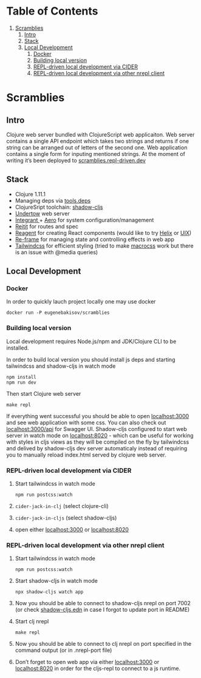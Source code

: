 
# Table of Contents

1.  [Scramblies](#orgfff868a)
    1.  [Intro](#org775fae8)
    2.  [Stack](#org403a5d3)
    3.  [Local Development](#orgb7fa0ef)
        1.  [Docker](#org619b6b2)
        2.  [Building local version](#orgaf8d6e4)
        3.  [REPL-driven local development via CIDER](#org6584822)
        4.  [REPL-driven local development via other nrepl client](#orge87685d)


<a id="orgfff868a"></a>

# Scramblies


<a id="org775fae8"></a>

## Intro

Clojure web server bundled with ClojureScript web applicaiton.
Web server contains a single API endpoint which takes two strings and returns if one string can be arranged out of letters of the second one.
Web application contains a single form for inputing mentioned strings.
At the moment of writing it&rsquo;s been deployed to [scramblies.repl-driven.dev](https://scramblies.repl-driven.dev)


<a id="org403a5d3"></a>

## Stack

-   Clojure 1.11.1
-   Managing deps via [tools.deps](https://github.com/clojure/tools.deps.alpha)
-   ClojureSript toolchain: [shadow-cljs](https://github.com/thheller/shadow-cljs)
-   [Undertow](https://undertow.io/) web server
-   [Integrant ](https://github.com/weavejester/integrant)+ [Aero](https://github.com/juxt/aero) for system configuration/management
-   [Reitit](https://github.com/metosin/reitit) for routes and spec
-   [Reagent](https://github.com/reagent-project/reagent) for creating React components (would like to try [Helix](https://github.com/lilactown/helix) or [UIX](https://github.com/pitch-io/uix))
-   [Re-frame](https://github.com/day8/re-frame) for managing state and controlling effects in web app
-   [Tailwindcss](https://github.com/tailwindlabs/tailwindcss) for efficient styling (tried to make [macrocss](https://github.com/HealthSamurai/macrocss) work but there is an issue with @media queries)


<a id="orgb7fa0ef"></a>

## Local Development


<a id="org619b6b2"></a>

### Docker

In order to quickly lauch project locally one may use docker

    docker run -P eugenebakisov/scramblies


<a id="orgaf8d6e4"></a>

### Building local version

Local development requires Node.js/npm and JDK/Clojure CLI to be installed.

In order to build local version you should install js deps and starting tailwindcss and shadow-cljs in watch mode

    npm install
    npm run dev

Then start Clojure web server

    make repl

If everything went successful you should be able to open [localhost:3000](http://localhost:3000) and see web application with some css. You can also check out [localhost:3000/api](http://localhost:300/api) for Swagger UI.
Shadow-cljs configured to start web server in watch mode on [localhost:8020](http://localhost:8020) - which can be useful for working with styles in cljs views as they will be compiled on the fly by tailwindcss and delived by shadow-cljs dev server automaticaly instead of requiring you to manually reload index.html served by clojure web server.


<a id="org6584822"></a>

### REPL-driven local development via CIDER

1.  Start tailwindcss in watch mode
    
        npm run postcss:watch
2.  `cider-jack-in-clj` (select clojure-cli)
3.  `cider-jack-in-cljs` (select shadow-cljs)
4.  open either [localhost:3000](http://localhost:3000) or [localhost:8020](http://localhost:8020)


<a id="orge87685d"></a>

### REPL-driven local development via other nrepl client

1.  Start tailwindcss in watch mode
    
        npm run postcss:watch
2.  Start shadow-cljs in watch mode
    
        npx shadow-cljs watch app
3.  Now you should be able to connect to shadow-cljs nrepl on port 7002 (or check [shadow-cljs.edn](https://github.com/eugenebakisov/scramblies/blob/master/shadow-cljs.edn) in case I forgot to update port in README)
4.  Start clj nrepl
    
        make repl
5.  Now you should be able to connect to clj nrepl on port specified in the command output (or in .nrepl-port file)
6.  Don&rsquo;t forget to open web app via either [localhost:3000](http://localhost:3000) or [localhost:8020](http://localhost:8020) in order for the cljs-repl to connect to a js runtime.

